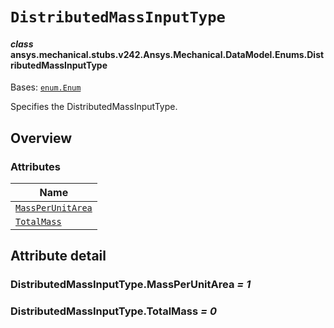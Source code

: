 # `DistributedMassInputType`

<a id="ansys.mechanical.stubs.v242.Ansys.Mechanical.DataModel.Enums.DistributedMassInputType"></a>

#### *class* ansys.mechanical.stubs.v242.Ansys.Mechanical.DataModel.Enums.DistributedMassInputType

Bases: [`enum.Enum`](https://docs.python.org/3/library/enum.html#enum.Enum)

Specifies the DistributedMassInputType.

<!-- !! processed by numpydoc !! -->

<a id="overview"></a>

## Overview

### Attributes

| Name |
| -------------------------------------------------------------------------------------------------------------------------------------------------- |
| [`MassPerUnitArea`](#DistributedMassInputType.MassPerUnitArea) |
| [`TotalMass`](#DistributedMassInputType.TotalMass) |

<a id="attribute-detail"></a>

## Attribute detail

<a id="DistributedMassInputType.MassPerUnitArea"></a>

### DistributedMassInputType.MassPerUnitArea *= 1*

<a id="DistributedMassInputType.TotalMass"></a>

### DistributedMassInputType.TotalMass *= 0*


